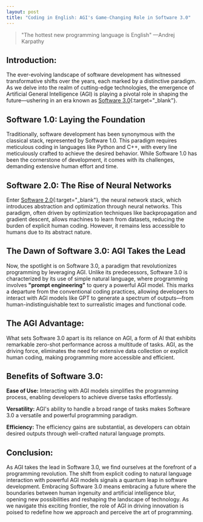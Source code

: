 ```yaml
---
layout: post
title: "Coding in English: AGI's Game-Changing Role in Software 3.0"
---
```


> "The hottest new programming language is English" —Andrej Karpathy

## Introduction:

The ever-evolving landscape of software development has witnessed transformative shifts over the years, each marked by a distinctive paradigm. As we delve into the realm of cutting-edge technologies, the emergence of Artificial General Intelligence (AGI) is playing a pivotal role in shaping the future—ushering in an era known as [Software 3.0](https://divgarg.substack.com/p/software-3){:target="\_blank"}.

## Software 1.0: Laying the Foundation

Traditionally, software development has been synonymous with the classical stack, represented by Software 1.0. This paradigm requires meticulous coding in languages like Python and C++, with every line meticulously crafted to achieve the desired behavior. While Software 1.0 has been the cornerstone of development, it comes with its challenges, demanding extensive human effort and time.

## Software 2.0: The Rise of Neural Networks

Enter [Software 2.0](https://karpathy.medium.com/software-2-0-a64152b37c35){:target="\_blank"}, the neural network stack, which introduces abstraction and optimization through neural networks. This paradigm, often driven by optimization techniques like backpropagation and gradient descent, allows machines to learn from datasets, reducing the burden of explicit human coding. However, it remains less accessible to humans due to its abstract nature.

## The Dawn of Software 3.0: AGI Takes the Lead

Now, the spotlight is on Software 3.0, a paradigm that revolutionizes programming by leveraging AGI. Unlike its predecessors, Software 3.0 is characterized by its use of simple natural language, where programming involves **"prompt engineering"** to query a powerful AGI model. This marks a departure from the conventional coding practices, allowing developers to interact with AGI models like GPT to generate a spectrum of outputs—from human-indistinguishable text to surrealistic images and functional code.

## The AGI Advantage:

What sets Software 3.0 apart is its reliance on AGI, a form of AI that exhibits remarkable zero-shot performance across a multitude of tasks. AGI, as the driving force, eliminates the need for extensive data collection or explicit human coding, making programming more accessible and efficient.

## Benefits of Software 3.0:

**Ease of Use:** Interacting with AGI models simplifies the programming process, enabling developers to achieve diverse tasks effortlessly.

**Versatility:** AGI's ability to handle a broad range of tasks makes Software 3.0 a versatile and powerful programming paradigm.

**Efficiency:** The efficiency gains are substantial, as developers can obtain desired outputs through well-crafted natural language prompts.

## Conclusion:

As AGI takes the lead in Software 3.0, we find ourselves at the forefront of a programming revolution. The shift from explicit coding to natural language interaction with powerful AGI models signals a quantum leap in software development. Embracing Software 3.0 means embracing a future where the boundaries between human ingenuity and artificial intelligence blur, opening new possibilities and reshaping the landscape of technology. As we navigate this exciting frontier, the role of AGI in driving innovation is poised to redefine how we approach and perceive the art of programming.
